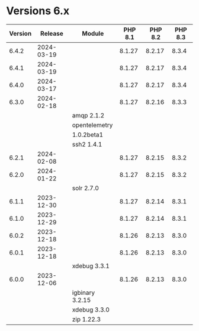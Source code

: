 <!-- markdownlint-disable MD013 -->
# Versions 6.x

| Version | Release    | Module          | PHP 8.1 | PHP 8.2 | PHP 8.3 |
|---------|------------|-----------------|---------|---------|---------|
| 6.4.2   | 2024-03-19 |                 | 8.1.27  | 8.2.17  | 8.3.4   |
| 6.4.1   | 2024-03-19 |                 | 8.1.27  | 8.2.17  | 8.3.4   |
| 6.4.0   | 2024-03-17 |                 | 8.1.27  | 8.2.17  | 8.3.4   |
| 6.3.0   | 2024-02-18 |                 | 8.1.27  | 8.2.16  | 8.3.3   |
|         |            | amqp 2.1.2      |         |         |         |
|         |            | opentelemetry   |         |         |         |
|         |            | 1.0.2beta1      |         |         |         |
|         |            | ssh2 1.4.1      |         |         |         |
| 6.2.1   | 2024-02-08 |                 | 8.1.27  | 8.2.15  | 8.3.2   |
| 6.2.0   | 2024-01-22 |                 | 8.1.27  | 8.2.15  | 8.3.2   |
|         |            | solr 2.7.0      |         |         |         |
| 6.1.1   | 2023-12-30 |                 | 8.1.27  | 8.2.14  | 8.3.1   |
| 6.1.0   | 2023-12-29 |                 | 8.1.27  | 8.2.14  | 8.3.1   |
| 6.0.2   | 2023-12-18 |                 | 8.1.26  | 8.2.13  | 8.3.0   |
| 6.0.1   | 2023-12-18 |                 | 8.1.26  | 8.2.13  | 8.3.0   |
|         |            | xdebug 3.3.1    |         |         |         |
| 6.0.0   | 2023-12-06 |                 | 8.1.26  | 8.2.13  | 8.3.0   |
|         |            | igbinary 3.2.15 |         |         |         |
|         |            | xdebug 3.3.0    |         |         |         |
|         |            | zip 1.22.3      |         |         |         |
